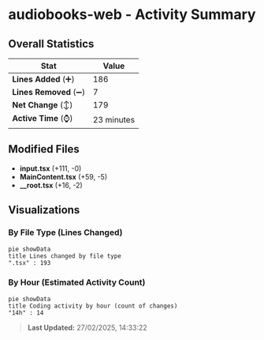 # audiobooks-web - Activity Summary 

## Overall Statistics

| Stat                   | Value                                                             |
| ---------------------- | ----------------------------------------------------------------- |
| **Lines Added** (➕)   | 186                                          |
| **Lines Removed** (➖) | 7                                        |
| **Net Change** (↕)    | 179                |
| **Active Time** (⌚)   | 23 minutes |


## Modified Files
- **input.tsx** (+111, -0)
- **MainContent.tsx** (+59, -5)
- **__root.tsx** (+16, -2)

## Visualizations

### By File Type (Lines Changed)

```mermaid
pie showData
title Lines changed by file type
".tsx" : 193
```

### By Hour (Estimated Activity Count)

```mermaid
pie showData
title Coding activity by hour (count of changes)
"14h" : 14
```


> **Last Updated:** 27/02/2025, 14:33:22